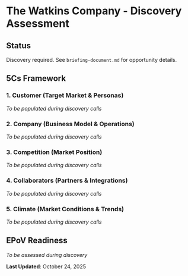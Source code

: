 # The Watkins Company - Discovery Assessment

## Status
Discovery required. See `briefing-document.md` for opportunity details.

## 5Cs Framework

### 1. Customer (Target Market & Personas)
*To be populated during discovery calls*

### 2. Company (Business Model & Operations)
*To be populated during discovery calls*

### 3. Competition (Market Position)
*To be populated during discovery calls*

### 4. Collaborators (Partners & Integrations)
*To be populated during discovery calls*

### 5. Climate (Market Conditions & Trends)
*To be populated during discovery calls*

## EPoV Readiness
*To be assessed during discovery*

**Last Updated**: October 24, 2025
